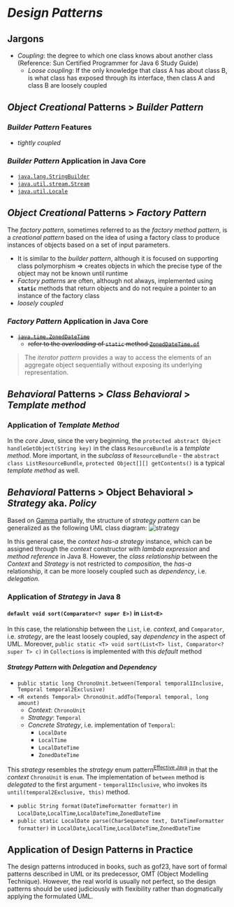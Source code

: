 # *Design Patterns*
## Jargons
* *Coupling*: the degree to which one class knows about another class (Reference: Sun Certified Programmer for Java 6 Study Guide)
  * *Loose coupling*: If the only knowledge that class A has about class B, is what class has exposed through its interface, then class A and class B are loosely coupled
## *Object Creational* Patterns > *Builder Pattern*
### *Builder Pattern* Features
* *tightly coupled*
### *Builder Pattern* Application in Java Core
* [`java.lang.StringBuilder`](http://grepcode.com/file/repository.grepcode.com/java/root/jdk/openjdk/8-b132/java/lang/StringBuilder.java)
* [`java.util.stream.Stream`](http://grepcode.com/file/repository.grepcode.com/java/root/jdk/openjdk/8-b132/java/util/stream/Stream.java)
* [`java.util.Locale`](http://grepcode.com/file/repository.grepcode.com/java/root/jdk/openjdk/8-b132/java/util/Locale.java)

## *Object Creational* Patterns > *Factory Pattern*
The *factory pattern*, sometimes referred to as the *factory method pattern*, is a *creational pattern* based on the idea of using a factory class to produce instances of objects based on a set of input parameters. 
* It is similar to the *builder pattern*, although it is focused on supporting class polymorphism => creates objects in which the precise type of the object may not be known until runtime
* *Factory patterns* are often, although not always, implemented using **`static`** methods that return objects and do not require a pointer to an instance of the factory class
* *loosely coupled*
### *Factory Pattern* Application in Java Core
* ~~[`java.time.ZonedDateTime`](http://grepcode.com/file/repository.grepcode.com/java/root/jdk/openjdk/8-b132/java/time/ZonedDateTime.java)~~
  * ~~refer to the *overloading* of `static` method [`ZonedDateTime.of`](https://docs.oracle.com/javase/8/docs/api/java/time/ZonedDateTime.html#of-int-int-int-int-int-int-int-java.time.ZoneId-)~~


> The *iterator pattern* provides a way to access the elements of an aggregate object sequentially without exposing its underlying representation.
## *Behavioral* Patterns > *Class Behavioral* > *Template method*

### Application of *Template Method*
In the *core Java*, since the very beginning, the `protected abstract Object handleGetObject(String key)` in the class `ResourceBundle` is a *template method*. More important, in the *subclass* of `ResourceBundle` - the `abstract class ListResourceBundle`, `protected Object[][] getContents()` is a typical *template method* as well. 

## *Behavioral* Patterns > Object Behavioral > *Strategy* aka. *Policy*
Based on [Gamma](https://www.amazon.com/Design-Patterns-Elements-Reusable-Object-Oriented/dp/0201633612) partially, the structure of *strategy pattern* can be generalized as the following UML class diagram:
![strategy](https://user-images.githubusercontent.com/3033388/45920421-7916f480-beac-11e8-80b4-a7ad53f65c55.jpg)

In this general case, the *context* *has-a* *strategy* instance, which can be assigned through the *context* constructor with *lambda expression* and *method reference* in Java 8. However, the *class relationship* between the *Context* and *Strategy* is not restricted to *composition*, the *has-a* relationship, it can be more loosely coupled such as *dependency*, i.e. *delegation*.
  
### Application of *Strategy* in Java 8
#### `default void sort(Comparator<? super E>)` in `List<E>` 
In this case, the relationship between the `List`, i.e. *context*, and `Comparator`, i.e. *strategy*, are the least loosely coupled, say *dependency* in the aspect of UML. Moreover, `public static <T> void sort(List<T> list, Comparator<? super T> c)` in `Collections` is implemented with this *default* method
#### *Strategy Pattern* with *Delegation* and *Dependency*
* `public static long ChronoUnit.between(Temporal temporal1Inclusive, Temporal temporal2Exclusive)`
* `<R extends Temporal> ChronoUnit.addTo(Temporal temporal, long amount)`
  * *Context*: `ChronoUnit`
  * *Strategy*: `Temporal`
  * *Concrete Strategy*, i.e. implementation of `Temporal`:
    * `LocalDate`
    * `LocalTime`
    * `LocalDateTime`
    * `ZonedDateTime`

This *strategy* resembles the *strategy* enum pattern<sup>[Effective Java](https://www.amazon.com/Effective-Java-3rd-Joshua-Bloch/dp/0134685997)</sup> in that the *context* `ChronoUnit` is `enum`. The implementation of `between` method is *delegated* to the first argument - `temporal1Inclusive`, who invokes its `until(temporal2Exclusive, this)` method.

* `public String format(DateTimeFormatter formatter)` in `LocalDate`,`LocalTime`,`LocalDateTime`,`ZonedDateTime`
* `public static LocalDate parse(CharSequence text, DateTimeFormatter formatter)` in `LocalDate`,`LocalTime`,`LocalDateTime`,`ZonedDateTime` 
## Application of Design Patterns in Practice
The design patterns introduced in books, such as gof23, have sort of formal patterns described in UML or its predecessor, OMT (Object Modelling Technique). However, the real world is usually not perfect, so the design patterns should be used judiciously with flexibility rather than dogmatically applying the formulated UML. 

